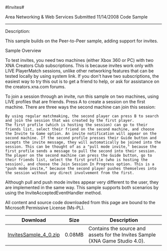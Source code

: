 #Invites#

Area
Networking & Web Services
Submitted
11/14/2008
Code Sample

---
 
Description:

This sample builds on the Peer-to-Peer sample, adding support for invites.

 
Sample Overview

To test invites, you need two machines (either Xbox 360 or PC) with two XNA Creators Club subscriptions. This is because invites work only with LIVE PlayerMatch sessions, unlike other networking features that can be tested locally by using system link. If you don't have two subscriptions, the easiest way to try this out is to get a friend to help, or ask for assistance on the creators.xna.com forums.

To join a session through an invite, run this sample on two machines, using LIVE profiles that are friends. Press A to create a session on the first machine. There are three ways the second machine can join this session:

    By using regular matchmaking, the second player can press B to search and join the session that was created by the first player.
    The first profile (which is hosting the session) can go to their friends list, select their friend on the second machine, and choose the Invite to Game option. An invite notification will appear on the second machine. If the second profile presses their Guide button and accepts the invite message, they will automatically be joined into the session. This can be thought of as a "pull mode invite," because the first profile sends a message to pull the second into their session.
    The player on the second machine can press the Guide button, go to their friends list, select the first profile (who is hosting the session), and choose the Join Session In Progress option. This is a "push mode invite," because the second player pushes themselves into the session without any direct involvement from the first.

Although pull and push mode invites appear very different to the user, they are implemented in the same way. This sample supports both scenarios by using the InviteAcceptedEventHandler method.


All content and source code downloaded from this page are bound to the Microsoft Permissive License (Ms-PL).

Download | Size | Description
---|---|---|
[InvitesSample_4_0.zip](https://github.com/nkast/XNAGameStudio/blob/master/Samples/InvitesSample_4_0.zip?raw=true) | 0.08MB | Contains the source and assets for the Invites Sample (XNA Game Studio 4.0). 